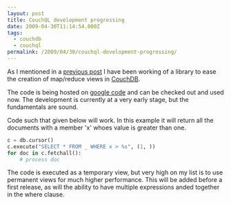 ```yaml
---
layout: post
title: CouchQL development progressing
date: 2009-04-30T11:14:54.000Z
tags:
  - couchdb
  - couchql
permalink: /2009/04/30/couchql-development-progressing/
---
```

As I mentioned in a [previous post](http://www.theandrewwilkinson.com/2009/04/16/introducing-couchql/) I have
been working of a library to ease the creation of map/reduce views in
[CouchDB](http://code.google.com/p/couchdb-python/).

The code is being hosted on [google code](http://code.google.com/p/couchql/) and can be checked out and used
now. The development is currently at a very early stage, but the fundamentals are sound.

Code such that given below will work. In this example it will return all the documents with a member 'x' whoes
value is greater than one.

```python
c = db.cursor()
c.execute("SELECT * FROM _ WHERE x > %s", (1, ))
for doc in c.fetchall():
    # process doc
```

The code is executed as a temporary view, but very high on my list is to use permanent views for much higher
performance. This will be added before a first release, as will the ability to have multiple expressions anded
together in the where clause.
